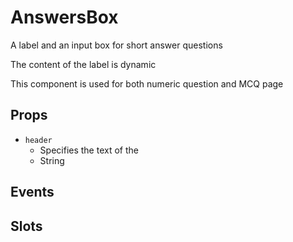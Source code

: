 # AnswersBox

A label and an input box for short answer questions

The content of the label is dynamic

This component is used for both numeric question and MCQ page

## Props

- `header`
    - Specifies the text of the 
    - String

## Events

## Slots
